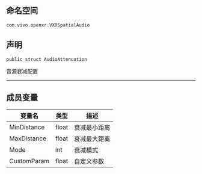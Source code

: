 ## 命名空间
```CSharp
com.vivo.openxr.VXRSpatialAudio
```
## 声明
```CSharp
public struct AudioAttenuation
```

音源衰减配置

---------------------

## 成员变量
变量名 | 类型| 描述
------ | ------ | ------
 MinDistance  | float | 衰减最小距离
 MaxDistance  | float | 衰减最大距离
 Mode  | int | 衰减模式
 CustomParam  | float | 自定义参数
